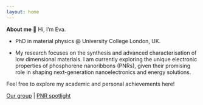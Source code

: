```yaml
---
layout: home
---
```


**About me**
👋 Hi, I’m Eva.

- PhD in material physics @ University College London, UK. 

- My research focuses on the synthesis and advanced characterisation of low dimensional materials. I am currently exploring the unique electronic properties of phosphorene nanoribbons (PNRs), given their promising role in shaping next-generation nanoelectronics and energy solutions.

Feel free to explore my academic and personal achievements here!

[Our group](https://www.homepages.ucl.ac.uk/~ucapcah/) | [PNR spotlight](https://www.ucl.ac.uk/news/2021/dec/wonder-material-phosphorene-nanoribbons-live-hype-first-demonstration) 


